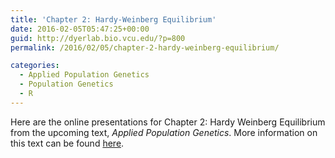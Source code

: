 ```yaml
---
title: 'Chapter 2: Hardy-Weinberg Equilibrium'
date: 2016-02-05T05:47:25+00:00
guid: http://dyerlab.bio.vcu.edu/?p=800
permalink: /2016/02/05/chapter-2-hardy-weinberg-equilibrium/

categories:
  - Applied Population Genetics
  - Population Genetics
  - R
---
```

Here are the online presentations for Chapter 2: Hardy Weinberg Equilibrium from the upcoming text, _Applied Population Genetics_.  More information on this text can be found [here](http://dyerlab.bio.vcu.edu/applied-population-genetics/).

<!--more-->